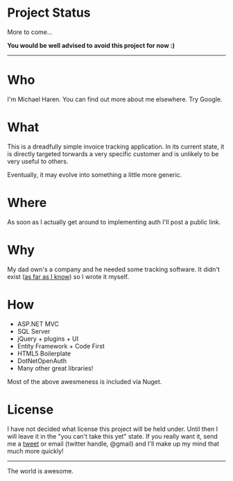 # Project Status

More to come...

**You would be well advised to avoid this project for now :)**

-----------------

# Who

I'm Michael Haren. You can find out more about me elsewhere. Try Google.

# What

This is a dreadfully simple invoice tracking application. In its current state, it is directly
targeted torwards a very specific customer and is unlikely to be very useful to others.

Eventually, it may evolve into something a little more generic.

# Where

As soon as I actually get around to implementing auth I'll post a public link.

# Why

My dad own's a company and he needed some tracking software. It didn't exist
([as far as I know](http://webapps.stackexchange.com/q/22649/694)) so I wrote it myself.
 
# How

- ASP.NET MVC
- SQL Server
- jQuery + plugins + UI
- Entity Framework + Code First
- HTML5 Boilerplate
- DotNetOpenAuth 
- Many other great libraries!

Most of the above awesmeness is included via Nuget.

# License 

I have not decided what license this project will be held under. Until then 
I will leave it in the "you can't take this yet" state. If you really want it,
send me a [tweet](https://www.twitter.com/mharen) or email (twitter handle, @gmail)
and I'll make up my mind that much more quickly!

---------------------------

The world is awesome.